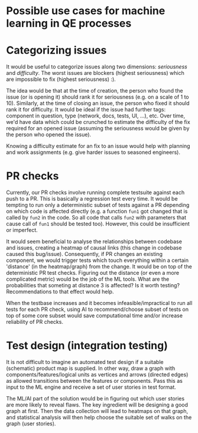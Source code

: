 Possible use cases for machine learning in QE processes
===============

# Categorizing issues

It would be useful to categorize issues along two dimensions: _seriousness_ and _difficulty_. The worst issues are blockers (highest seriousness) which are impossible to fix (highest seriousness) :).

The idea would be that at the time of creation, the person who found the issue (or is opening it) should rank it for seriousness (e.g. on a scale of 1 to 10). Similarly, at the time of closing an issue, the person who fixed it should rank it for difficulty. It would be ideal if the issue had further tags: component in question, type (network, docs, tests, UI, ...), etc. Over time, we'd have data which could be crunched to estimate the difficulty of the fix required for an opened issue (assuming the seriousness would be given by the person who opened the issue).

Knowing a difficulty estimate for an fix to an issue would help with planning and work assignments (e.g. give harder issues to seasoned engineers).

# PR checks

Currently, our PR checks involve running complete testsuite against each push to a PR. This is basically a regression test every time. It would be tempting to run only a deterministic subset of tests against a PR depending on which code is affected directly (e.g. a function `fun1` got changed that is called by `fun2` in the code. So all code that calls `fun2` with parameters that cause call of `fun1` should be tested too). However, this could be insufficient or imperfect.

It would seem beneficial to analyse the relationships between codebase and issues, creating a heatmap of causal links (this change in codebase caused this bug/issue). Consequently, if PR changes an existing component, we would trigger tests which touch everything within a certain 'distance' (in the heatmap/graph) from the change. It would be on top of the deterministic PR test checks. Figuring out the distance (or even a more complicated metric) would be the job of the ML tools. What are the probabilities that someting at distance 3 is affected? Is it worth testing? Recommendations to that effect would help.

When the testbase increases and it becomes infeasible/impractical to run all tests for each PR check, using AI to recommend/choose subset of tests on top of some core subset would save computational time and/or increase reliability of PR checks.

# Test design (integration testing)

It is not difficult to imagine an automated test design if a suitable (schematic) product map is supplied. In other way, draw a graph with components/features/logical units as vertices and arrows (directed edges) as allowed transitions between the features or components. Pass this as input to the ML engine and receive a set of user stories in test format. 

The ML/AI part of the solution would be in figuring out which user stories are more likely to reveal flaws. The key ingredient will be designing a good graph at first. Then the data collection will lead to heatmaps on that graph, and statistical analysis will then help choose the suitable set of walks on the graph (user stories). 



